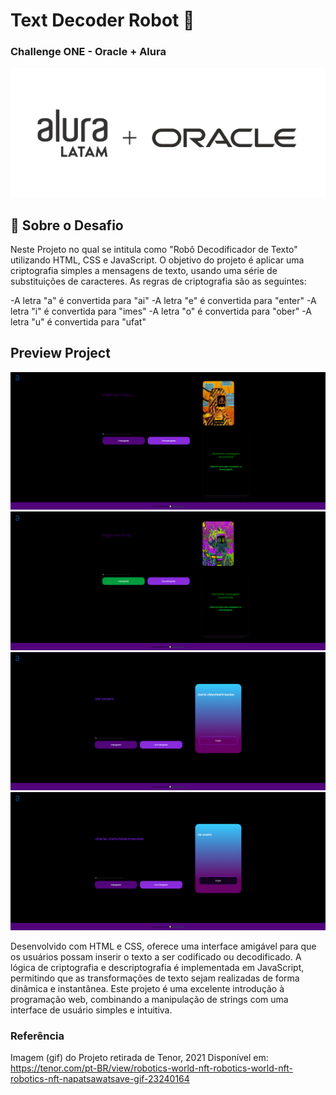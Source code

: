 <h1>Text Decoder Robot 🤖</h1>
<h3>Challenge ONE - Oracle + Alura</h3>
<img src="/assets/img-preview/logoaluraoracle.png" alt=logoaluraoracle>


<h2> 👾 Sobre o Desafio</h2>


<p>Neste Projeto no qual se intitula como "Robô Decodificador de Texto" utilizando HTML, CSS e JavaScript. O objetivo do projeto é aplicar uma criptografia simples a mensagens de texto, usando uma série de substituições de caracteres. As regras de criptografia são as seguintes: </p>

-A letra "a" é convertida para "ai"
-A letra "e" é convertida para "enter"
-A letra "i" é convertida para "imes"
-A letra "o" é convertida para "ober"
-A letra "u" é convertida para "ufat"


<h2>Preview Project</h2>

![Preview](/assets/img-preview/previeww.png)
![Preview](/assets/img-preview/preview.png)
![Preview](/assets/img-preview/preview2.png)
![Preview](/assets/img-preview/preview1.png)


<p>Desenvolvido com HTML e CSS, oferece uma interface amigável para que os usuários possam inserir o texto a ser codificado ou decodificado. A lógica de criptografia e descriptografia é implementada em JavaScript, permitindo que as transformações de texto sejam realizadas de forma dinâmica e instantânea. Este projeto é uma excelente introdução à programação web, combinando a manipulação de strings com uma interface de usuário simples e intuitiva.</p>


<h3>Referência</h3>

Imagem (gif) do Projeto retirada de  Tenor, 2021 Disponível em: https://tenor.com/pt-BR/view/robotics-world-nft-robotics-world-nft-robotics-nft-napatsawatsave-gif-23240164
